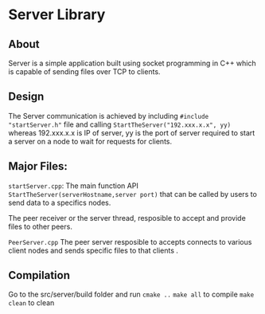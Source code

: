 # Server Library

## About
Server is a simple application built using socket programming in C++ which is capable of sending files over TCP to clients. 

## Design
The Server communication is achieved by including `#include "startServer.h"` file and calling 
`StartTheServer("192.xxx.x.x", yy)` whereas 192.xxx.x.x is IP of server, yy is the port 
of server required to start a server on a node to wait for requests for clients.            

## Major Files:
`startServer.cpp`:
The main function API `StartTheServer(serverHostname,server port)` that can be called by users to 
send data to a specifics nodes.

The peer receiver or the server thread, resposible to accept and provide files to other peers.

`PeerServer.cpp`
The peer server resposible to accepts connects to various client nodes and sends specific files to that clients .


## Compilation
Go to the src/server/build folder and run
`cmake ..`
`make all` to compile
`make clean` to clean
